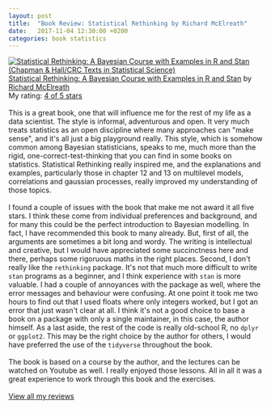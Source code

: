 ```yaml
---
layout: post
title:  "Book Review: Statistical Rethinking by Richard McElreath"
date:   2017-11-04 12:30:00 +0200
categories: book statistics
---
```


<a href="https://www.goodreads.com/book/show/28510008-statistical-rethinking" style="float: left; padding-right: 20px"><img border="0" alt="Statistical Rethinking: A Bayesian Course with Examples in R and Stan (Chapman & Hall/CRC Texts in Statistical Science)" src="http://xcelab.net/rm/wp-content/uploads/2012/01/9781482253443-191x300.jpg" /></a><a href="https://www.goodreads.com/book/show/28510008-statistical-rethinking">Statistical Rethinking: A Bayesian Course with Examples in R and Stan</a> by <a href="https://www.goodreads.com/author/show/558795.Richard_McElreath">Richard McElreath</a><br/>
My rating: <a href="https://www.goodreads.com/review/show/2077999136">4 of 5 stars</a><br /><br />
This is a great book, one that will influence me for the rest of my life as a data scientist. The style is informal, adventurous and open. It very much treats statistics as an open discipline where many approaches can "make sense", and it's all just a big playground really. This style, which is somehow common among Bayesian statisticians, speaks to me, much more than the rigid, one-correct-test-thinking that you can find in some books on statistics. Statistical Rethinking really inspired me, and the explanations and examples, particularly those in chapter 12 and 13 on multilevel models, correlations and gaussian processes, really improved my understanding of those topics. <br /><br />I found a couple of issues with the book that make me not award it all five stars. I think these come from individual preferences and background, and for many this could be the perfect introduction to Bayesian modelling. In fact, I have recommended this book to many already. But, first of all, the arguments are sometimes a bit long and wordy. The writing is intellectual and creative, but I would have appreciated some succinctness here and there, perhaps some rigoruous maths in the right places. Second, I don't really like the `rethinking` package. It's not that much more difficult to write `stan` programs as a beginner, and I think experience with `stan` is more valuable. I had a couple of annoyances with the package as well, where the error messages and behaviour were confusing. At one point it took me two hours to find out that I used floats where only integers worked, but I got an error that just wasn't clear at all. I think it's not a good choice to base a book on a package with only a single maintainer, in this case, the author himself. As a last aside, the rest of the code is really old-school R, no `dplyr` or `ggplot2`. This may be the right choice by the author for others, I would have preferred the use of the `tidyverse` throughout the book. <br /><br />The book is based on a course by the author, and the lectures can be watched on Youtube as well. I really enjoyed those lessons. All in all it was a great experience to work through this book and the exercises.
<br/><br/>
<a href="https://www.goodreads.com/review/list/51574020-gijs">View all my reviews</a>
